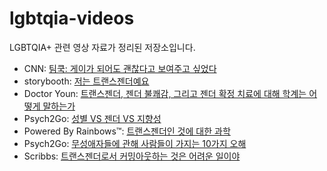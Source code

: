 # lgbtqia-videos
LGBTQIA+ 관련 영상 자료가 정리된 저장소입니다.

- CNN: [팀쿡: 게이가 되어도 괜찮다고 보여주고 싶었다](./cnn/wanted_to_show_kids_it_is_ok_to_be_gay.md)
- storybooth: [저는 트랜스젠더예요](./storybooth/im_transgender.md)
- Doctor Youn: [트랜스젠더, 젠더 불쾌감, 그리고 젠더 확정 치료에 대해 학계는 어떻게 말하는가](./doctor-youn/what-studies-say-about-transgender-gender-dysphoria-and-gender-affirming-care.md)
- Psych2Go: [성별 VS 젠더 VS 지향성](./psych2go/sex_vs_gender_orientation.md)
- Powered By Rainbows™: [트랜스젠더인 것에 대한 과학](./powered_by_rainbows/the_science_of_being_transgender.md)
- Psych2Go: [무성애자들에 관해 사람들이 가지는 10가지 오해](./psych2go/10_things_people_get_wrong_about_asexual_people.md)
- Scribbs: [트랜스젠더로서 커밍아웃하는 것은 어려운 일이야](./scribbs/coming_out_as_transgender_is_hard.md)